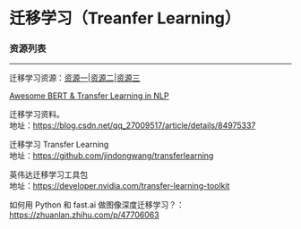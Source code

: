 # 迁移学习（Treanfer Learning）

### 资源列表
---

迁移学习资源：[资源一](https://github.com/artix41/awesome-transfer-learning)|[资源二](https://github.com/sun254/awesome-transfer-learning)|[资源三](https://github.com/yanqi1811/awesome-transfer-learning)

[Awesome BERT & Transfer Learning in NLP](https://github.com/cedrickchee/awesome-bert-nlp)

迁移学习资料。</br>
地址：https://blog.csdn.net/qq_27009517/article/details/84975337

迁移学习 Transfer Learning </br>
地址：https://github.com/jindongwang/transferlearning

英伟达迁移学习工具包 </br>
地址：https://developer.nvidia.com/transfer-learning-toolkit

如何用 Python 和 fast.ai 做图像深度迁移学习？：https://zhuanlan.zhihu.com/p/47706063
